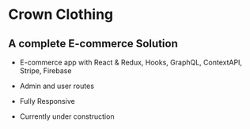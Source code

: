 # Crown Clothing

## A complete E-commerce Solution

- E-commerce app with React & Redux, Hooks, GraphQL, ContextAPI, Stripe, Firebase
- Admin and user routes
- Fully Responsive

- Currently under construction
